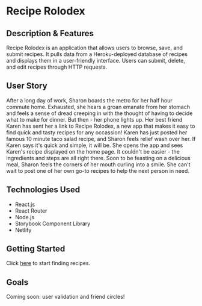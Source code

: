 # Recipe Rolodex

## Description & Features

Recipe Rolodex is an application that allows users to browse, save, and submit recipes. It pulls data from a Heroku-deployed database of recipes and displays them in a user-friendly interface. Users can submit, delete, and edit recipes through HTTP requests.

## User Story

After a long day of work, Sharon boards the metro for her half hour commute home. Exhausted, she hears a groan emanate from her stomach and feels a sense of dread creeping in with the thought of having to decide what to make for dinner. But then - her phone lights up. Her best friend Karen has sent her a link to Recipe Rolodex, a new app that makes it easy to find quick and tasty recipes for any occassion! Karen has just posted her famous 10 minute taco salad recipe, and Sharon feels relief wash over her. If Karen says it's quick and simple, it will be. She opens the app and sees Karen's recipe displayed on the home page. It couldn't be easier - the ingredients and steps are all right there. Soon to be feasting on a delicious meal, Sharon feels the corners of her mouth curling into a smile. She can't wait to post one of her own go-to recipes to help the next person in need.

## Technologies Used

- React.js
- React Router
- Node.js
- Storybook Component Library
- Netlify

## Getting Started

Click [here](link) to start finding recipes.

## Goals

Coming soon: user validation and friend circles!
